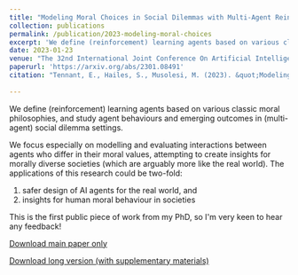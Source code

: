 ```yaml
---
title: "Modeling Moral Choices in Social Dilemmas with Multi-Agent Reinforcement Learning"
collection: publications
permalink: /publication/2023-modeling-moral-choices
excerpt: 'We define (reinforcement) learning agents based on various classic moral philosophies, and study agent behaviours and emerging outcomes in (multi-agent) social dilemma settings.'
date: 2023-01-23
venue: "The 32nd International Joint Conference On Artificial Intelligence (IJCAI'23)"
paperurl: 'https://arxiv.org/abs/2301.08491' 
citation: "Tennant, E., Hailes, S., Musolesi, M. (2023). &quot;Modeling Moral Choices in Social Dilemmas with Multi-Agent Reinforcement Learning.&quot; <i> The 32nd International Joint Conference On Artificial Intelligence (IJCAI'23) </i>"
 
---
```


We define (reinforcement) learning agents based on various classic moral philosophies, and study agent behaviours and emerging outcomes in (multi-agent) social dilemma settings. 

We focus especially on modelling and evaluating interactions between agents who differ in their moral values, attempting to create insights for morally diverse societies (which are arguably more like the real world). The applications of this research could be two-fold: 
1) safer design of AI agents for the real world, and
2) insights for human moral behaviour in societies 

This is the first public piece of work from my PhD, so I'm very keen to hear any feedback!

[Download main paper only](http://liza-karmannaya.github.io/files/Modeling_Moral_Choices_in_Social_Dilemmas_with_Multi_Agent_Reinforcement_Learning.pdf)

[Download long version (with supplementary materials)](http://arxiv.org/abs/2301.08491)
